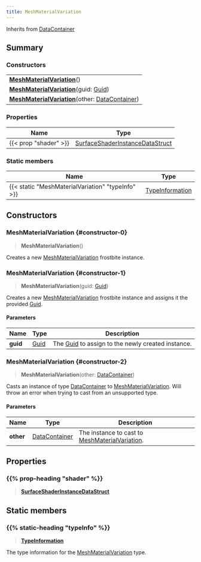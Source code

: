 ```yaml
---
title: MeshMaterialVariation
---
```


Inherits from [DataContainer](/vext/ref/shared/type/datacontainer)

## Summary

### Constructors

|  |
| --- |
| **[MeshMaterialVariation](#constructor-0)**() |
| **[MeshMaterialVariation](#constructor-1)**(guid: [Guid](/vext/ref/shared/type/guid)) |
| **[MeshMaterialVariation](#constructor-2)**(other: [DataContainer](/vext/ref/shared/type/datacontainer)) |

### Properties

| Name | Type |
| ---- | ---- |
| {{< prop "shader" >}} | [SurfaceShaderInstanceDataStruct](/vext/ref/fb/surfaceshaderinstancedatastruct) |

### Static members

| Name | Type |
| ---- | ---- |
| {{< static "MeshMaterialVariation" "typeInfo" >}} | [TypeInformation](/vext/ref/shared/type/typeinformation) |

## Constructors

### MeshMaterialVariation {#constructor-0}

> **MeshMaterialVariation**()

Creates a new [MeshMaterialVariation](/vext/ref/fb/meshmaterialvariation) frostbite instance.

### MeshMaterialVariation {#constructor-1}

> **MeshMaterialVariation**(guid: [Guid](/vext/ref/shared/type/guid))

Creates a new [MeshMaterialVariation](/vext/ref/fb/meshmaterialvariation) frostbite instance and assigns it the provided [Guid](/vext/ref/shared/type/guid).

#### Parameters

| Name | Type | Description |
| ---- | ---- | ----------- |
| **guid** | [Guid](/vext/ref/shared/type/guid) | The [Guid](/vext/ref/shared/type/guid) to assign to the newly created instance. |

### MeshMaterialVariation {#constructor-2}

> **MeshMaterialVariation**(other: [DataContainer](/vext/ref/shared/type/datacontainer))

Casts an instance of type [DataContainer](/vext/ref/shared/type/datacontainer) to [MeshMaterialVariation](/vext/ref/fb/meshmaterialvariation). Will throw an error when trying to cast from an unsupported type.

#### Parameters

| Name | Type | Description |
| ---- | ---- | ----------- |
| **other** | [DataContainer](/vext/ref/shared/type/datacontainer) | The instance to cast to [MeshMaterialVariation](/vext/ref/fb/meshmaterialvariation). |

## Properties

### {{% prop-heading "shader" %}}

> **[SurfaceShaderInstanceDataStruct](/vext/ref/fb/surfaceshaderinstancedatastruct)**

## Static members

### {{% static-heading "typeInfo" %}}

> **[TypeInformation](/vext/ref/shared/type/typeinformation)**

The type information for the [MeshMaterialVariation](/vext/ref/fb/meshmaterialvariation) type.


